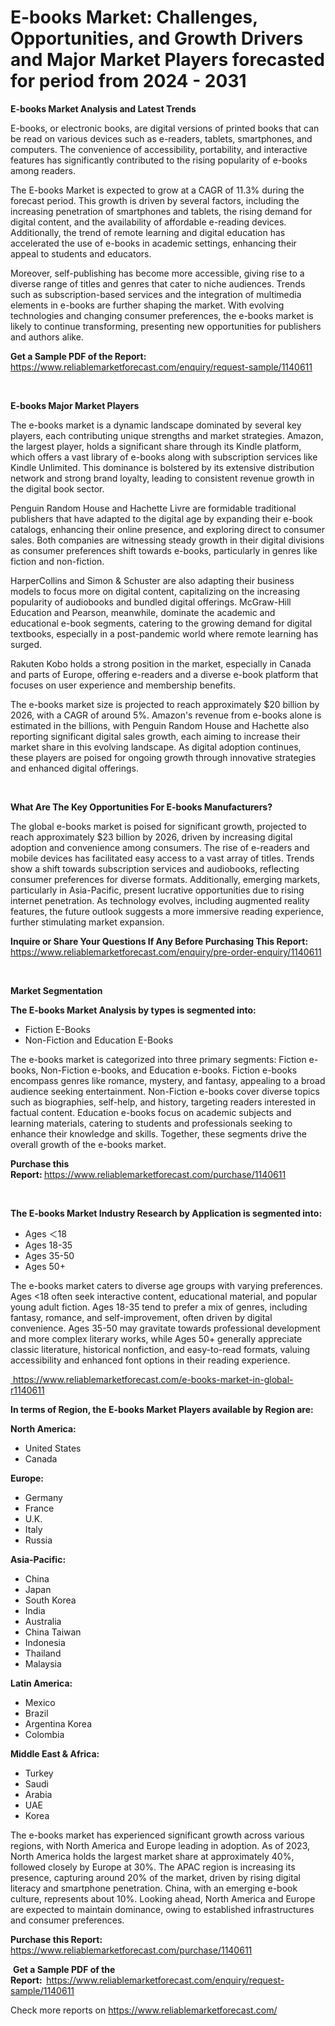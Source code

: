 <p><h1>E-books Market: Challenges, Opportunities, and Growth Drivers and Major Market Players forecasted for period from 2024 - 2031</h1></p><p><strong>E-books Market Analysis and Latest Trends</strong></p>
<p><p>E-books, or electronic books, are digital versions of printed books that can be read on various devices such as e-readers, tablets, smartphones, and computers. The convenience of accessibility, portability, and interactive features has significantly contributed to the rising popularity of e-books among readers. </p><p>The E-books Market is expected to grow at a CAGR of 11.3% during the forecast period. This growth is driven by several factors, including the increasing penetration of smartphones and tablets, the rising demand for digital content, and the availability of affordable e-reading devices. Additionally, the trend of remote learning and digital education has accelerated the use of e-books in academic settings, enhancing their appeal to students and educators. </p><p>Moreover, self-publishing has become more accessible, giving rise to a diverse range of titles and genres that cater to niche audiences. Trends such as subscription-based services and the integration of multimedia elements in e-books are further shaping the market. With evolving technologies and changing consumer preferences, the e-books market is likely to continue transforming, presenting new opportunities for publishers and authors alike.</p></p>
<p><strong>Get a Sample PDF of the Report:&nbsp;</strong> <a href="https://www.reliablemarketforecast.com/enquiry/request-sample/1140611?utm_campaign=1874&utm_medium=2&utm_source=Github&utm_content=ia&utm_term=28122024&utm_id=e-books">https://www.reliablemarketforecast.com/enquiry/request-sample/1140611</a></p>
<p>&nbsp;</p>
<p><strong>E-books Major Market Players</strong></p>
<p><p>The e-books market is a dynamic landscape dominated by several key players, each contributing unique strengths and market strategies. Amazon, the largest player, holds a significant share through its Kindle platform, which offers a vast library of e-books along with subscription services like Kindle Unlimited. This dominance is bolstered by its extensive distribution network and strong brand loyalty, leading to consistent revenue growth in the digital book sector.</p><p>Penguin Random House and Hachette Livre are formidable traditional publishers that have adapted to the digital age by expanding their e-book catalogs, enhancing their online presence, and exploring direct to consumer sales. Both companies are witnessing steady growth in their digital divisions as consumer preferences shift towards e-books, particularly in genres like fiction and non-fiction.</p><p>HarperCollins and Simon & Schuster are also adapting their business models to focus more on digital content, capitalizing on the increasing popularity of audiobooks and bundled digital offerings. McGraw-Hill Education and Pearson, meanwhile, dominate the academic and educational e-book segments, catering to the growing demand for digital textbooks, especially in a post-pandemic world where remote learning has surged.</p><p>Rakuten Kobo holds a strong position in the market, especially in Canada and parts of Europe, offering e-readers and a diverse e-book platform that focuses on user experience and membership benefits.</p><p>The e-books market size is projected to reach approximately $20 billion by 2026, with a CAGR of around 5%. Amazon's revenue from e-books alone is estimated in the billions, with Penguin Random House and Hachette also reporting significant digital sales growth, each aiming to increase their market share in this evolving landscape. As digital adoption continues, these players are poised for ongoing growth through innovative strategies and enhanced digital offerings.</p></p>
<p>&nbsp;</p>
<p><strong>What Are The Key Opportunities For E-books Manufacturers?</strong></p>
<p><p>The global e-books market is poised for significant growth, projected to reach approximately $23 billion by 2026, driven by increasing digital adoption and convenience among consumers. The rise of e-readers and mobile devices has facilitated easy access to a vast array of titles. Trends show a shift towards subscription services and audiobooks, reflecting consumer preferences for diverse formats. Additionally, emerging markets, particularly in Asia-Pacific, present lucrative opportunities due to rising internet penetration. As technology evolves, including augmented reality features, the future outlook suggests a more immersive reading experience, further stimulating market expansion.</p></p>
<p><strong>Inquire or Share Your Questions If Any Before Purchasing This Report:</strong> <a href="https://www.reliablemarketforecast.com/enquiry/pre-order-enquiry/1140611?utm_campaign=1874&utm_medium=2&utm_source=Github&utm_content=ia&utm_term=28122024&utm_id=e-books">https://www.reliablemarketforecast.com/enquiry/pre-order-enquiry/1140611</a></p>
<p>&nbsp;</p>
<p><strong>Market Segmentation</strong></p>
<p><strong>The E-books Market Analysis by types is segmented into:</strong></p>
<p><ul><li>Fiction E-Books</li><li>Non-Fiction and Education E-Books</li></ul></p>
<p><p>The e-books market is categorized into three primary segments: Fiction e-books, Non-Fiction e-books, and Education e-books. Fiction e-books encompass genres like romance, mystery, and fantasy, appealing to a broad audience seeking entertainment. Non-Fiction e-books cover diverse topics such as biographies, self-help, and history, targeting readers interested in factual content. Education e-books focus on academic subjects and learning materials, catering to students and professionals seeking to enhance their knowledge and skills. Together, these segments drive the overall growth of the e-books market.</p></p>
<p><strong>Purchase this Report:&nbsp;</strong><a href="https://www.reliablemarketforecast.com/purchase/1140611?utm_campaign=1874&utm_medium=2&utm_source=Github&utm_content=ia&utm_term=28122024&utm_id=e-books">https://www.reliablemarketforecast.com/purchase/1140611</a></p>
<p>&nbsp;</p>
<p><strong>The E-books Market Industry Research by Application is segmented into:</strong></p>
<p><ul><li>Ages ＜18</li><li>Ages 18-35</li><li>Ages 35-50</li><li>Ages 50+</li></ul></p>
<p><p>The e-books market caters to diverse age groups with varying preferences. Ages <18 often seek interactive content, educational material, and popular young adult fiction. Ages 18-35 tend to prefer a mix of genres, including fantasy, romance, and self-improvement, often driven by digital convenience. Ages 35-50 may gravitate towards professional development and more complex literary works, while Ages 50+ generally appreciate classic literature, historical nonfiction, and easy-to-read formats, valuing accessibility and enhanced font options in their reading experience.</p></p>
<p><a href="https://www.reliablemarketforecast.com/e-books-market-in-global-r1140611?utm_campaign=1874&utm_medium=2&utm_source=Github&utm_content=ia&utm_term=28122024&utm_id=e-books">&nbsp;https://www.reliablemarketforecast.com/e-books-market-in-global-r1140611</a></p>
<p><strong>In terms of Region, the E-books Market Players available by Region are:</strong></p>
<p>
    <p> <strong> North America: </strong>
        <ul>
            <li>United States</li>
            <li>Canada</li>
        </ul>
        </p> 
    <p> <strong> Europe: </strong>
        <ul>
            <li>Germany</li>
            <li>France</li>
            <li>U.K.</li>
            <li>Italy</li>
            <li>Russia</li>
        </ul>
        </p> 
    <p> <strong> Asia-Pacific: </strong>
        <ul>
            <li>China</li>
            <li>Japan</li>
            <li>South Korea</li>
            <li>India</li>
            <li>Australia</li>
            <li>China Taiwan</li>
            <li>Indonesia</li>
            <li>Thailand</li>
            <li>Malaysia</li>
        </ul>
        </p> 
    <p> <strong> Latin America: </strong>
        <ul>
            <li>Mexico</li>
            <li>Brazil</li>
            <li>Argentina Korea</li>
            <li>Colombia</li>
        </ul>
        </p> 
    <p> <strong> Middle East & Africa: </strong>
        <ul>
            <li>Turkey</li>
            <li>Saudi</li>
            <li>Arabia</li>
            <li>UAE</li>
            <li>Korea</li>
        </ul>
    </p>
    </p>
<p><p>The e-books market has experienced significant growth across various regions, with North America and Europe leading in adoption. As of 2023, North America holds the largest market share at approximately 40%, followed closely by Europe at 30%. The APAC region is increasing its presence, capturing around 20% of the market, driven by rising digital literacy and smartphone penetration. China, with an emerging e-book culture, represents about 10%. Looking ahead, North America and Europe are expected to maintain dominance, owing to established infrastructures and consumer preferences.</p></p>
<p><strong>Purchase this Report: </strong><a href="https://www.reliablemarketforecast.com/purchase/1140611?utm_campaign=1874&utm_medium=2&utm_source=Github&utm_content=ia&utm_term=28122024&utm_id=e-books">https://www.reliablemarketforecast.com/purchase/1140611</a></p>
<p>&nbsp;<strong>Get a Sample PDF of the Report:&nbsp;&nbsp;</strong><a href="https://www.reliablemarketforecast.com/enquiry/request-sample/1140611?utm_campaign=1874&utm_medium=2&utm_source=Github&utm_content=ia&utm_term=28122024&utm_id=e-books">https://www.reliablemarketforecast.com/enquiry/request-sample/1140611</a></p>
<p><strong></strong></p>
<p>Check more reports on <a href="https://www.reliablemarketforecast.com/?utm_campaign=1874&utm_medium=2&utm_source=Github&utm_content=ia&utm_term=28122024&utm_id=e-books">https://www.reliablemarketforecast.com/</a></p>